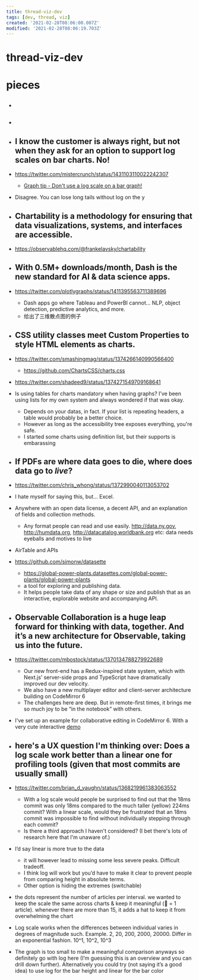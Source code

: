 ```yaml
---
title: thread-viz-dev
tags: [dev, thread, viz]
created: '2021-02-28T08:06:00.007Z'
modified: '2021-02-28T08:06:19.703Z'
---
```


# thread-viz-dev

# pieces

- ## 

- ## 

- ## I know the customer is always right, but not when they ask for an option to support log scales on bar charts. No!
- https://twitter.com/mistercrunch/status/1431103110022242307
  - [Graph tip - Don't use a log scale on a bar graph!](https://www.graphpad.com/support/faq/graph-tip-dont-use-a-log-scale-on-a-bar-graph/)
- Disagree. You can lose long tails without log on the y

- ## Chartability is a methodology for ensuring that data visualizations, systems, and interfaces are accessible.
- https://observablehq.com/@frankelavsky/chartability

- ## With 0.5M+ downloads/month, Dash is the new standard for AI & data science apps. 
- https://twitter.com/plotlygraphs/status/1411395563711389696
  - Dash apps go where Tableau and PowerBI cannot... NLP, object detection, predictive analytics, and more. 
  - 给出了三维散点图的例子

- ## CSS utility classes meet Custom Properties to style HTML elements as charts.
- https://twitter.com/smashingmag/status/1374266140990566400
  - https://github.com/ChartsCSS/charts.css

- https://twitter.com/shadeed9/status/1374271549709168641
- Is using tables for charts mandatory when having graphs? I’ve been using lists for my own system and always wondered if that was okay.
  - Depends on your datas, in fact. If your list  is repeating headers, a table would probably be a better choice.
  - However as long as the accessibility tree exposes everything, you're safe. 
  - I started some charts using definition list, but their supports is embarassing

- ## If PDFs are where data goes to die, where does data go to *live*?
- https://twitter.com/chris_whong/status/1372990040113053702
- I hate myself for saying this, but... Excel.
- Anywhere with an open data license, a decent API, and an explanation of fields and collection methods. 
  - Any format people can read and use easily. http://data.ny.gov, http://humdata.org, http://datacatalog.worldbank.org etc: data needs eyeballs and motives to live
- AirTable and APIs
- https://github.com/simonw/datasette
  - https://global-power-plants.datasettes.com/global-power-plants/global-power-plants
  - a tool for exploring and publishing data. 
  - It helps people take data of any shape or size and publish that as an interactive, explorable website and accompanying API.

- ## Observable Collaboration is a huge leap forward for thinking with data, together. And it’s a new architecture for Observable, taking us into the future.
- https://twitter.com/mbostock/status/1370134788279922689
  - Our new front-end has a Redux-inspired state system, which with Next.js’ server-side props and TypeScript have dramatically improved our dev velocity.
  - We also have a new multiplayer editor and client-server architecture  building on CodeMirror 6
  - The challenges here are deep. But in remote-first times, it brings me so much joy to be “in the notebook” with others.
- I've set up an example for collaborative editing in CodeMirror 6. With a very cute interactive [demo](https://codemirror.net/6/examples/collab/)

- ## here's a UX question I'm thinking over: Does a log scale work better than a linear one for profiling tools (given that most commits are usually small)
- https://twitter.com/brian_d_vaughn/status/1368219961383063552
  - With a log scale would people be surprised to find out that the 18ms commit was only 18ms compared to the much taller (yellow) 224ms commit? With a linear scale, would they be frustrated that an 18ms commit was impossible to find without individually stepping through each commit?
  - Is there a third approach I haven't considered? (I bet there's lots of research here that I'm unaware of.)
- I’d say linear is more true to the data
  - it will however lead to missing some less severe peaks. Difficult tradeoff. 
  - I think log will work but you’d have to make it clear to prevent people from comparing height in absolute terms. 
  - Other option is hiding the extremes (switchable)
- the dots represent the number of articles per interval. we wanted to keep the scale the same across charts & keep it meaningful (🔵 = 1 article). whenever there are more than 15, it adds a hat to keep it from overwhelming the chart
- Log scale works when the differences between individual varies in degrees of magnitude such. Example. 2, 20, 200, 2000, 20000. Differ in an exponential fashion. 10^1, 10^2, 10^3
- The graph is too small to make a meaningful comparison anyways so definitely go with log here (I’m guessing this is an overview and you can drill down further). Alternatively you could try (not saying it’s a good idea) to use log for the bar height and linear for the bar color

